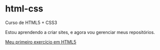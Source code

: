 # html-css
 Curso de HTML5 + CSS3

Estou aprendendo a criar sites, e agora vou gerenciar meus repositórios.

<a href="augustomedeiros13.github.io/html-css/exercícios/ex001/">Meu primeiro exercício em HTML5</a>